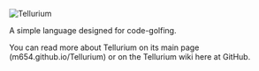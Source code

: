 ![Tellurium](http://m654z.github.io/tellurium.png)

A simple language designed for code-golfing.

You can read more about Tellurium on its main page (m654.github.io/Tellurium) or on the Tellurium wiki here at GitHub.
